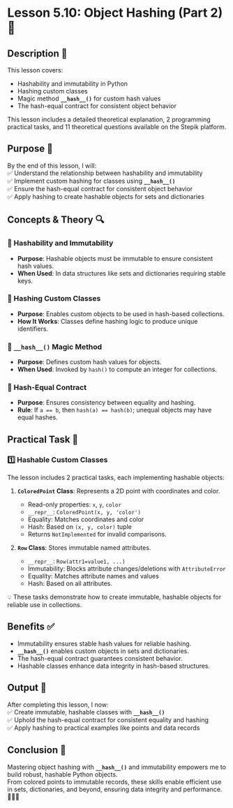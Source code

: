# Lesson 5.10: Object Hashing (Part 2) 🔢

## Description 📝

This lesson covers:

-   Hashability and immutability in Python
-   Hashing custom classes
-   Magic method **`__hash__()`** for custom hash values
-   The hash-equal contract for consistent object behavior

This lesson includes a detailed theoretical explanation, 2 programming practical tasks, and 11 theoretical questions available on the Stepik platform.

## Purpose 🎯

By the end of this lesson, I will:  
✅ Understand the relationship between hashability and immutability  
✅ Implement custom hashing for classes using **`__hash__()`**  
✅ Ensure the hash-equal contract for consistent object behavior  
✅ Apply hashing to create hashable objects for sets and dictionaries

## Concepts & Theory 🔍

### 🔹 Hashability and Immutability

-   **Purpose**: Hashable objects must be immutable to ensure consistent hash values.
-   **When Used**: In data structures like sets and dictionaries requiring stable keys.

### 🔹 Hashing Custom Classes

-   **Purpose**: Enables custom objects to be used in hash-based collections.
-   **How It Works**: Classes define hashing logic to produce unique identifiers.

### 🔹 **`__hash__()`** Magic Method

-   **Purpose**: Defines custom hash values for objects.
-   **When Used**: Invoked by `hash()` to compute an integer for collections.

### 🔹 Hash-Equal Contract

-   **Purpose**: Ensures consistency between equality and hashing.
-   **Rule**: If `a == b`, then `hash(a) == hash(b)`; unequal objects may have equal hashes.

## Practical Task 🧪

### 1️⃣ **Hashable Custom Classes**

The lesson includes 2 practical tasks, each implementing hashable objects:

1. **`ColoredPoint` Class**: Represents a 2D point with coordinates and color.

    - Read-only properties: `x`, `y`, `color`
    - `__repr__`: `ColoredPoint(x, y, 'color')`
    - Equality: Matches coordinates and color
    - Hash: Based on `(x, y, color)` tuple
    - Returns `NotImplemented` for invalid comparisons.

2. **`Row` Class**: Stores immutable named attributes.
    - `__repr__`: `Row(attr1=value1, ...)`
    - Immutability: Blocks attribute changes/deletions with `AttributeError`
    - Equality: Matches attribute names and values
    - Hash: Based on all attributes.

💡 These tasks demonstrate how to create immutable, hashable objects for reliable use in collections.

## Benefits ✅

-   Immutability ensures stable hash values for reliable hashing.
-   **`__hash__()`** enables custom objects in sets and dictionaries.
-   The hash-equal contract guarantees consistent behavior.
-   Hashable classes enhance data integrity in hash-based structures.

## Output 📜

After completing this lesson, I now:  
✅ Create immutable, hashable classes with **`__hash__()`**  
✅ Uphold the hash-equal contract for consistent equality and hashing  
✅ Apply hashing to practical examples like points and data records

## Conclusion 🚀

Mastering object hashing with **`__hash__()`** and immutability empowers me to build robust, hashable Python objects.  
From colored points to immutable records, these skills enable efficient use in sets, dictionaries, and beyond, ensuring data integrity and performance. 🧑‍💻✨
